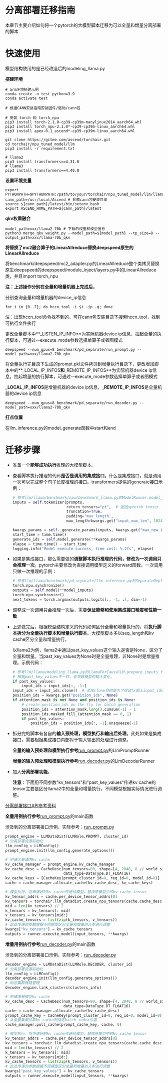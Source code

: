 

# 分离部署迁移指南

本章节主要介绍如何将一个pytorch的大模型脚本迁移为可以全量和增量分离部署的脚本

# 快速使用

模型结构使用的是已经改造后的modeling_llama.py

**搭建环境**

```shell
# arm环境搭建示例
conda create -n test python=3.9
conda activate test

# 根据CANN安装指南安装固件/驱动/cann包

# 安装 torch 和 torch_npu
pip3 install torch-2.1.0-cp39-cp39m-manylinux2014_aarch64.whl
pip3 install torch_npu-2.1.0*-cp39-cp39m-linux_aarch64.whl
pip3 install apex-0.1_ascend*-cp39-cp39m-linux_aarch64.whl

git clone https://gitee.com/ascend/torchair.git
cd torchair/npu_tuned_model/llm
pip3 install -r requirement.txt

# llama2
pip3 install transformers==4.31.0
# llama3
pip3 install transformers==4.40.0
```

**设置环境变量**

```shell
export PYTHONPATH=$PYTHONPATH:/path/to/your/torchair/npu_tuned_model/llm/llama
cann_path=/usr/local/Ascend # 昇腾cann包安装目录
source ${cann_path}/latest/bin/setenv.bash
export ASCEND_HOME_PATH=${cann_path}/latest
```

**qkv权重融合**

```shell
model_path=xxx/llama2-70b # 下载的权重和模型信息
python3 merge_qkv_weight.py --model_path=${model_path} --tp_size=8 --output_path=xxx/llama-70b_qkv
```

**将替换了mc2融合算子的LinearAllreduce替换deepspeed原生的LinearAllreduce**

将benchmark/deepspeed/mc2_adapter.py的LinearAllreduce整个类拷贝替换原生deepspeed的deepspeed/module_inject/layers.py中的LinearAllreduce类，并且import torch_npu

**注：上述操作分别在全量和增量机器上完成后，**

分别查询全量和增量机器的device_ip信息

```shell
for i in {0..7}; do hccn_tool -i $i -ip -g; done
```

注：出现hccn_tool命令找不到的，可在cann包安装目录下搜索hccn_tool，找到可执行文件执行

更改全量脚本中**_LISTEN_IP_INFO**为实际机器device ip信息，拉起全量的执行脚本，可通过--execute_mode参数选择单算子或者图模式

```shell
deepspeed --num_gpus=8 benchmark/pd_separate/run_prompt.py --model_path=xxx/llama2-70b_qkv
```

将全量执行完目录下生成的prompt.pkl文件拷贝到增量执行目录下，更改增加脚本中的**_LOCAL_IP_INFOS**和**_REMOTE_IP_INFOS**为实际机器device ip信息，拉起增量的执行脚本，可通过--execute_mode参数选择单算子或者图模式

**_LOCAL_IP_INFOS**是增量机器的device ip信息，**_REMOTE_IP_INFOS**是全量机器的device ip信息

```shell
deepspeed --num_gpus=8 benchmark/pd_separate/run_decoder.py --model_path=xxx/llama2-70b_qkv
```

**打点位置**

在llm_inference.py的model_generate函数中start和end

# 迁移步骤

- 准备一个**能够成功执行**推理的大模型脚本。

- 查看脚本执行推理的代码**是否是调用的集成接口**。什么是集成接口，就是调用一次可以完成整个句子长度推理的接口。transformers提供的generate接口示例：

  ```python
  # 参考llm/llama/benchmark/npu/benchmark_llama.py的ModelRunner.model_generate函数
  inputs = self.tokenizer(prompts,
                          return_tensors="pt",  # 返回pytorch tensor
                          truncation=True,
                          padding='max_length',
                          max_length=kwargs.get("input_max_len", 1024))

  kwargs_params = self._generate_params(inputs, kwargs.get("max_new_tokens", 1024))
  start_time = time.time()
  generate_ids = self.model.generate(**kwargs_params)
  elapse = time.time() - start_time
  logging.info("Model execute success, time cost: %.2fs", elapse)
  ```

- 如果是集成接口，那么需要做的**调整脚本执行推理的代码，修改为一次调用只会推理一次**。pytorch主要修改为直接调用模型定义的forward函数。一次调用只做一次推理的示例：

  ```python
  # 参考llm/llama/benchmark/pd_separate/llm_inference.py的SeparateDeployModelRunner.model_generate函数
  torch.npu.synchronize()
  outputs = self.model(**model_inputs)
  torch.npu.synchronize()
  next_tokens = torch.argmax(outputs.logits[:, -1, :], dim=-1)
  ```

- 调整成一次调用只会推理一次后，需要**保证能够和使用集成接口精度和性能一致**

- 上述做完后，根据模型结构定义的代码如何区分全量和增量执行的，将**执行脚本拆分为全量执行脚本和增量执行脚本**。大模型脚本多以seq_length和kv cache区分全量和增量执行。

  以llama2为例，llama2中通过past_key_values这个输入是否是None，区分了全量和增量。当past_key_values为None时是全量推理，非None时是增量推理。示例代码：

  ```python
  # 参考llm/llama/modeling_llama.py的LlamaForCausalLM.prepare_inputs_for_generation函数
  # 根据past_key_values不一样，会导致模型的输入变化。
  if past_key_values:
      input_ids = input_ids[:, -1:]
  input_ids = input_ids.clone()  # 添加clone目的是为了保证fx图上input_ids不变化
  position_ids = kwargs.get("position_ids", None)
  if attention_mask is not None and position_ids is None:
      # create position_ids on the fly for batch generation
      position_ids = attention_mask.long().cumsum(-1) - 1
      position_ids.masked_fill_(attention_mask == 0, 1)
      if past_key_values:
          position_ids = position_ids[:, -1].unsqueeze(-1)
  ```

- 拆分完的脚本有各自的**输入预处理，模型执行和输出后处理**。此处如果是集成接口，需要根据集成接口内部对于输入输出的处理进行调整。

  **全量的输入预处理和模型执行参考**[run_prompt.py](./run_prompt.py)的LlmPromptRunner

  **增量的输入预处理和模型执行参考**[run_decoder.py](./run_decoder.py)的LlmDecoderRunner

- 加入**分离部署功能**。

  **注意**：下面用不同参数"kv_tensors"和"past_key_values"传递kv cache的tensor主要是区分llama2中的全量和增量执行，不同模型根据实际情况进行调整。

[分离部署接口API参考资料](https://www.hiascend.com/document/detail/zh/canncommercial/80RC2/apiref/llmdatadist/llm_python_002.html)

**全量用例执行参考**[run_prompt.py](./run_prompt.py)的main函数

涉及到的分离部署接口示例，实际参考：[run_prompt.py](./run_prompt.py)

```python
prompt_engine = LLMDataDist(LLMRole.PROMPT, cluster_id)
# 分离部署资源初始化
llm_config = LLMConfig()
prompt_engine.init(llm_config.generate_options())

# 申请全量请求kv cache
kv_cache_manager = prompt_engine.kv_cache_manager
kv_cache_desc = CacheDesc(num_tensors=80, shape=[4, 2048, 8 // world_size, 128],
                          data_type=DataType.DT_FLOAT16)
kv_cache_keys = [CacheKey(prompt_cluster_id=0, req_id=0, model_id=0)]
cache = cache_manager.allocate_cache(kv_cache_desc, kv_cache_keys)

# 模型执行，将申请好的kv cache传递给模型，替换原模型中的kv cache tensor
kv_tensor_addrs = cache.per_device_tensor_addrs[0]
kv_tensors = torchair.llm_datadist.create_npu_tensors(cache.cache_desc.shape, torch.float16,                                                                       kv_tensor_addrs)
mid = len(kv_tensors) // 2
k_tensors = kv_tensors[: mid]
v_tensors = kv_tensors[mid:]
kv_cache_tensors = list(zip(k_tensors, v_tensors))
# 此处传递的参数根据不同模型区分全量和增量的入参进行调整
kwargs["kv_tensors"] = kv_cache_tensors
outputs = runner.execute_model(input_tensors, **kwargs)
```

**增量用例执行参考**[run_decoder.py](./run_decoder.py)的main函数

涉及到的分离部署接口示例，实际参考：[run_decoder.py](./run_decoder.py)

```python
decoder_engine = LLMDataDist(LLMRole.DECODER, cluster_id)
# 分离部署资源初始化
llm_config = LLMConfig()
decoder_engine.init(llm_config.generate_options())
# 动态集群链路管理
decoder_engine.link_clusters(clusters_info)

# 申请增量模型kv cache
kv_cache_desc = CacheDesc(num_tensors=80, shape=[4, 2048, 8 // world_size, 128],
                          data_type=DataType.DT_FLOAT16)
cache = cache_manager.allocate_cache(kv_cache_desc)
prompt_cache_key = CacheKey(prompt_cluster_id=0, req_id=0, model_id=0)
# 从全量集群拉取kv cache到指定batch index位置
cache_manager.pull_cache(prompt_cache_key, cache, 0)

# 模型执行，将申请好的kv cache传递给模型，替换原模型中的kv cache tensor
kv_tensor_addrs = cache.per_device_tensor_addrs[0]
kv_tensors = torchair.llm_datadist.create_npu_tensors(cache.cache_desc.shape, torch.float16,                                                                       kv_tensor_addrs)
mid = len(kv_tensors) // 2
k_tensors = kv_tensors[: mid]
v_tensors = kv_tensors[mid:]
kv_cache_tensors = list(zip(k_tensors, v_tensors))
# 此处传递的参数根据不同模型区分全量和增量的入参进行调整
kwargs["past_key_values"] = kv_cache_tensors
outputs = runner.execute_model(input_tensors, **kwargs)
```
